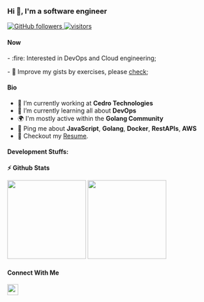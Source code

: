 ### Hi 👋, I'm a software engineer

<p left="center">
  <a href="https://github.com/PedroGaletti?tab=followers">
    <img alt="GitHub followers" src="https://img.shields.io/github/followers/PedroGaletti?color=green&logo=github">
  </a>
  <a href="https://github.com/PedroGaletti/">
    <img src="https://komarev.com/ghpvc/?username=PedroGaletti" alt="visitors" />
  </a>
</p>

#### Now

<p left="center">
  <p>- :fire: Interested in DevOps and Cloud engineering;</p>
  <p>
     - 🚀 Improve my gists by exercises, please <a href="https://gist.github.com/PedroGaletti">check</a>;
  </p>
</p>

#### Bio

- 🏢 I’m currently working at **Cedro Technologies**
- 🌱 I’m currently learning all about **DevOps**
- 🌍 I'm mostly active within the **Golang Community**
- 💬 Ping me about **JavaScript**, **Golang**, **Docker**, **RestAPIs**, **AWS**
- 📝 Checkout my [Resume](resume.pdf).

#### Development Stuffs:

<b>⚡ Github Stats</b>

<p float="left">
<img height="180em" src="https://github-readme-stats.vercel.app/api?username=PedroGaletti&show_icons=true&hide_border=true&&count_private=true&include_all_commits=true" />
<img height="180em" src="https://github-readme-stats.vercel.app/api/top-langs/?username=PedroGaletti&show_icons=true&hide_border=true&layout=compact&langs_count=12" />
</p>

#### Connect With Me

<p left="center">
<!-- <a href="https://www.linkedin.com/in/pedro-galetti-03b071168/">
  <img src="https://img.shields.io/badge/linkedin-%230077B5.svg?&style=for-the-badge&logo=linkedin&logoColor=white" height=25>
</a> -->
<a href="mailto:pedro@gmail.com">
  <img src="https://img.shields.io/badge/Gmail-D14836?style=for-the-badge&logo=gmail&logoColor=white" height=25>
</a>
</p>
